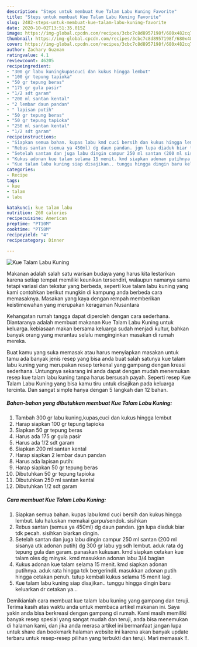 ```yaml
---
description: "Steps untuk membuat Kue Talam Labu Kuning Favorite"
title: "Steps untuk membuat Kue Talam Labu Kuning Favorite"
slug: 2482-steps-untuk-membuat-kue-talam-labu-kuning-favorite
date: 2020-10-02T13:51:35.015Z
image: https://img-global.cpcdn.com/recipes/3cbc7c8d8957198f/680x482cq70/kue-talam-labu-kuning-foto-resep-utama.jpg
thumbnail: https://img-global.cpcdn.com/recipes/3cbc7c8d8957198f/680x482cq70/kue-talam-labu-kuning-foto-resep-utama.jpg
cover: https://img-global.cpcdn.com/recipes/3cbc7c8d8957198f/680x482cq70/kue-talam-labu-kuning-foto-resep-utama.jpg
author: Zachary Guzman
ratingvalue: 4.1
reviewcount: 46205
recipeingredient:
- "300 gr labu kuningkupascuci dan kukus hingga lembut"
- "100 gr tepung tapioka"
- "50 gr tepung beras"
- "175 gr gula pasir"
- "1/2 sdt garam"
- "200 ml santan kental"
- "2 lembar daun pandan"
- " lapisan putih"
- "50 gr tepung beras"
- "50 gr tepung tapioka"
- "250 ml santan kental"
- "1/2 sdt garam"
recipeinstructions:
- "Siapkan semua bahan. kupas labu kmd cuci bersih dan kukus hingga lembut. lalu haluskan memakai garpu/sendok. sisihkan"
- "Rebus santan (semua ya 450ml) dg daun pandan. jgn lupa diaduk biar tdk pecah. sisihkan biarkan dingin."
- "Setelah santan dan juga labu dingin campur 250 ml santan (200 ml sisanya utk adonan putih) dg 300 gr labu yg sdh lembut. aduk rata dg tepung gula dan garam. panaskan kukusan. kmd siapkan cetakan kue talam oles dg minyak. kmd masukkan adonan labu 3/4 bagian"
- "Kukus adonan kue talam selama 15 menit. kmd siapkan adonan putihnya. aduk rata hingga tdk bergerindil. masukkan adonan putih hingga cetakan penuh. tutup kembali kukus selama 15 menit lagi."
- "Kue talam labu kuning siap disajikan.. tunggu hingga dingin baru keluarkan dr cetakan ya..."
categories:
- Recipe
tags:
- kue
- talam
- labu

katakunci: kue talam labu 
nutrition: 260 calories
recipecuisine: American
preptime: "PT10M"
cooktime: "PT58M"
recipeyield: "4"
recipecategory: Dinner

---
```



![Kue Talam Labu Kuning](https://img-global.cpcdn.com/recipes/3cbc7c8d8957198f/680x482cq70/kue-talam-labu-kuning-foto-resep-utama.jpg)

Makanan adalah salah satu warisan budaya yang harus kita lestarikan karena setiap tempat memiliki keunikan tersendiri, walaupun namanya sama tetapi variasi dan tekstur yang berbeda, seperti kue talam labu kuning yang kami contohkan berikut mungkin di kampung anda berbeda cara memasaknya. Masakan yang kaya dengan rempah memberikan keistimewahan yang merupakan keragaman Nusantara



Kehangatan rumah tangga dapat diperoleh dengan cara sederhana. Diantaranya adalah membuat makanan Kue Talam Labu Kuning untuk keluarga. kebiasaan makan bersama keluarga sudah menjadi kultur, bahkan banyak orang yang merantau selalu menginginkan masakan di rumah mereka.

Buat kamu yang suka memasak atau harus menyiapkan masakan untuk tamu ada banyak jenis resep yang bisa anda buat salah satunya kue talam labu kuning yang merupakan resep terkenal yang gampang dengan kreasi sederhana. Untungnya sekarang ini anda dapat dengan mudah menemukan resep kue talam labu kuning tanpa harus bersusah payah.
Seperti resep Kue Talam Labu Kuning yang bisa kamu tiru untuk disajikan pada keluarga tercinta. Dan sangat simple hanya dengan 5 langkah dan 12 bahan.


<!--inarticleads1-->

##### Bahan-bahan yang dibutuhkan membuat Kue Talam Labu Kuning:

1. Tambah 300 gr labu kuning,kupas,cuci dan kukus hingga lembut
1. Harap siapkan 100 gr tepung tapioka
1. Siapkan 50 gr tepung beras
1. Harus ada 175 gr gula pasir
1. Harus ada 1/2 sdt garam
1. Siapkan 200 ml santan kental
1. Harap siapkan 2 lembar daun pandan
1. Harus ada  lapisan putih:
1. Harap siapkan 50 gr tepung beras
1. Dibutuhkan 50 gr tepung tapioka
1. Dibutuhkan 250 ml santan kental
1. Dibutuhkan 1/2 sdt garam




<!--inarticleads2-->

##### Cara membuat  Kue Talam Labu Kuning:

1. Siapkan semua bahan. kupas labu kmd cuci bersih dan kukus hingga lembut. lalu haluskan memakai garpu/sendok. sisihkan
1. Rebus santan (semua ya 450ml) dg daun pandan. jgn lupa diaduk biar tdk pecah. sisihkan biarkan dingin.
1. Setelah santan dan juga labu dingin campur 250 ml santan (200 ml sisanya utk adonan putih) dg 300 gr labu yg sdh lembut. aduk rata dg tepung gula dan garam. panaskan kukusan. kmd siapkan cetakan kue talam oles dg minyak. kmd masukkan adonan labu 3/4 bagian
1. Kukus adonan kue talam selama 15 menit. kmd siapkan adonan putihnya. aduk rata hingga tdk bergerindil. masukkan adonan putih hingga cetakan penuh. tutup kembali kukus selama 15 menit lagi.
1. Kue talam labu kuning siap disajikan.. tunggu hingga dingin baru keluarkan dr cetakan ya...




Demikianlah cara membuat kue talam labu kuning yang gampang dan teruji. Terima kasih atas waktu anda untuk membaca artikel makanan ini. Saya yakin anda bisa berkreasi dengan gampang di rumah. Kami masih memiliki banyak resep spesial yang sangat mudah dan teruji, anda bisa menemukan di halaman kami, dan jika anda merasa artikel ini bermanfaat jangan lupa untuk share dan bookmark halaman website ini karena akan banyak update terbaru untuk resep-resep pilihan yang terbukti dan teruji. Mari memasak !!. 
